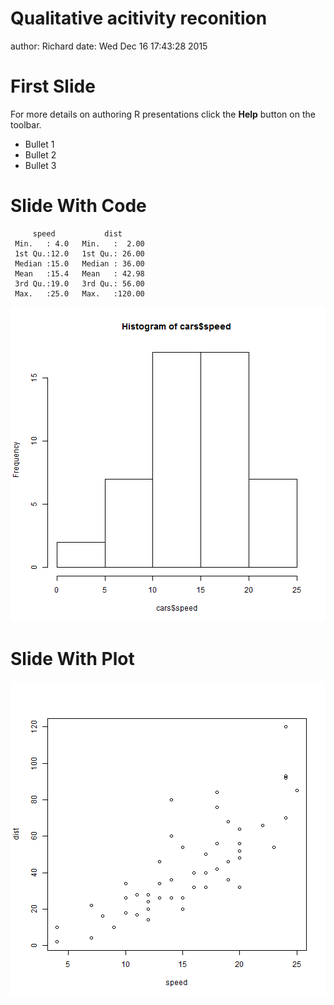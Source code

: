 Qualitative acitivity reconition
========================================================
author: Richard
date: Wed Dec 16 17:43:28 2015

First Slide
========================================================

For more details on authoring R presentations click the
**Help** button on the toolbar.

- Bullet 1
- Bullet 2
- Bullet 3

Slide With Code
========================================================


```
     speed           dist       
 Min.   : 4.0   Min.   :  2.00  
 1st Qu.:12.0   1st Qu.: 26.00  
 Median :15.0   Median : 36.00  
 Mean   :15.4   Mean   : 42.98  
 3rd Qu.:19.0   3rd Qu.: 56.00  
 Max.   :25.0   Max.   :120.00  
```

![plot of chunk unnamed-chunk-1](test-figure/unnamed-chunk-1-1.png) 

Slide With Plot
========================================================

![plot of chunk unnamed-chunk-2](test-figure/unnamed-chunk-2-1.png) 
